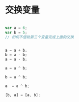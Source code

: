 # 交换变量

```js

var a = 6;
var b = 5;
// 如何不借助第三个变量完成上面的交换
```

```js

a = a + b;
b = a - b;
a = a - b;
```


```js
a = a ^ b;

b = a ^ b;

a  = a ^ b;
```

```js
[b, a] = [a, b];
```